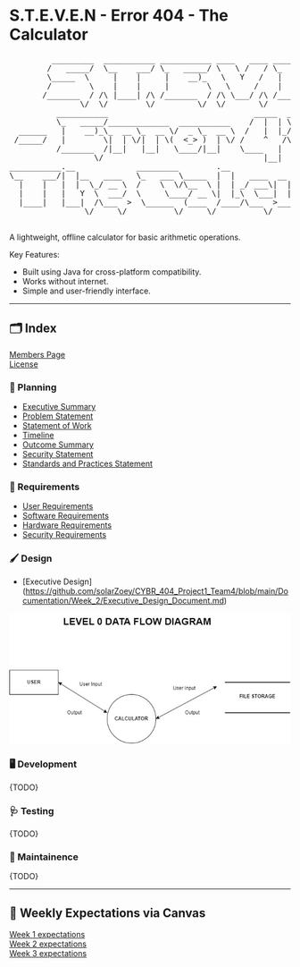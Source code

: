 # S.T.E.V.E.N - Error 404 - The Calculator 
<pre>
         _________  ___________ ___________ ____   ____ ___________     _______              
        /   _____/  \__    ___/ \_   _____/ \   \ /   / \_   _____/     \      \             
        \_____  \     |    |     |    __)_   \   Y   /   |    __)_      /   |   \            
        /        \    |    |     |        \   \     /    |        \    /    |    \           
       /_______  / /\ |____| /\ /_______  / /\ \___/ /\ /_______  / /\ \____|__  /           
               \/  \/        \/         \/  \/       \/         \/  \/         \/            
          ___________                               _____  _______      _____                
          \_   _____/_____________  ___________    /  |  | \   _  \    /  |  |               
  ______   |    __)_\_  __ \_  __ \/  _ \_  __ \  /   |  |_/  /_\  \  /   |  |_   ______     
 /_____/   |        \|  | \/|  | \(  <_> )  | \/ /    ^   /\  \_/   \/    ^   /  /_____/     
          /_______  /|__|   |__|   \____/|__|    \____   |  \_____  /\____   |               
                  \/                                  |__|        \/      |__|               
___________.__             _________        .__               .__          __                
\__    ___/|  |__   ____   \_   ___ \_____  |  |   ____  __ __|  | _____ _/  |_  ___________ 
  |    |   |  |  \_/ __ \  /    \  \/\__  \ |  | _/ ___\|  |  \  | \__  \\   __\/  _ \_  __ \
  |    |   |   Y  \  ___/  \     \____/ __ \|  |_\  \___|  |  /  |__/ __ \|  | (  <_> )  | \/
  |____|   |___|  /\___  >  \______  (____  /____/\___  >____/|____(____  /__|  \____/|__|   
                \/     \/          \/     \/          \/                \/                   
  </pre>

A lightweight, offline calculator for basic arithmetic operations.

Key Features:
- Built using Java for cross-platform compatibility.
- Works without internet.
- Simple and user-friendly interface.
 
---

## 🗂️ Index
[Members Page](Members_Page.md)<br>
[License](LICENSE)

### 🤔 Planning
- [Executive Summary](Documentation/Week_1/ExecutiveSummary.md)
- [Problem Statement](Documentation/Week_1/Problem_Statement.md)
- [Statement of Work](Documentation/Week_1/Statement%20of%20Work.md)
- [Timeline](Documentation/Week_1/Timeline)
- [Outcome Summary](Documentation/Week_1/Outcome%20Summary.md)
- [Security Statement](Documentation/Week_1/Security%20Statement.md)
- [Standards and Practices Statement](Documentation/Week_1/Standards%20and%20Practices%20Statement.md)

### 📐 Requirements
- [User Requirements](Documentation/Week_1/User%20Requirements.md)
- [Software Requirements](Documentation/Week_1/Software%20Requirements.md)
- [Hardware Requirements](Documentation/Week_1/Hardware%20Requirements.md)
- [Security Requirements](Documentation/Week_1/Security%20Requirements.md)

### 🖌️ Design
- [Executive Design] (https://github.com/solarZoey/CYBR_404_Project1_Team4/blob/main/Documentation/Week_2/Executive_Design_Document.md)

<img src="Images/CYBR 404 DESIGN DFD LEVEL 0.jpg" size="300" alt="L0 DFD">

### 🖥️ Development
{TODO}
### 🩺 Testing
{TODO}
### 🔧 Maintainence
{TODO}

---

## 📑 Weekly Expectations via Canvas
[Week 1 expectations](https://canvas.unk.edu/courses/51421/assignments/672342)<br>
[Week 2 expectations](https://canvas.unk.edu/courses/51421/assignments/672343?module_item_id=1540292)<br>
[Week 3 expectations](https://canvas.unk.edu/courses/51421/assignments/672344?module_item_id=1540293)
